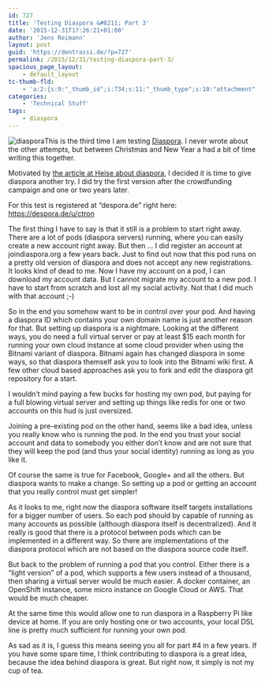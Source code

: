 ```yaml
---
id: 727
title: 'Testing Diaspora &#8211; Part 3'
date: '2015-12-31T17:26:21+01:00'
author: 'Jens Reimann'
layout: post
guid: 'https://dentrassi.de/?p=727'
permalink: /2015/12/31/testing-diaspora-part-3/
spacious_page_layout:
    - default_layout
tc-thumb-fld:
    - 'a:2:{s:9:"_thumb_id";i:734;s:11:"_thumb_type";s:10:"attachment";}'
categories:
    - 'Technical Stuff'
tags:
    - diaspora
---
```


![diaspora](https://dentrassi.de/wp-content/uploads/diaspora.png)This is the third time I am testing [Diaspora](https://diasporafoundation.org/). I never wrote about the other attempts, but between Christmas and New Year a had a bit of time writing this together.

Motivated by [the article at Heise about diaspora](http://www.heise.de/newsticker/meldung/32C3-Gegen-Gated-Communities-Facebook-muss-seine-Mauern-einreissen-3057076.html), I decided it is time to give diaspora another try. I did try the first version after the crowdfunding campaign and one or two years later.

For this test is registered at “despora.de” right here: <https://despora.de/u/ctron>

The first thing I have to say is that it still is a problem to start right away. There are a lot of pods (diaspora servers) running, where you can easily create a new account right away. But then … I did register an account at joindiaspora.org a few years back. Just to find out now that this pod runs on a pretty old version of diaspora and does not accept any new registrations. It looks kind of dead to me. Now I have my account on a pod, I can download my account data. But I cannot migrate my account to a new pod. I have to start from scratch and lost all my social activity. Not that I did much with that account ;-)

So in the end you somehow want to be in control over your pod. And having a diaspora ID which contains your own domain name is just another reason for that. But setting up diaspora is a nightmare. Looking at the different ways, you do need a full virtual server or pay at least $15 each month for running your own cloud instance at some cloud provider when using the Bitnami variant of diaspora. Bitnami again has changed diaspora in some ways, so that diaspora themself ask you to look into the Bitnami wiki first. A few other cloud based approaches ask you to fork and edit the diaspora git repository for a start.

I wouldn’t mind paying a few bucks for hosting my own pod, but paying for a full blowing virtual server and setting up things like redis for one or two accounts on this hud is just oversized.

Joining a pre-existing pod on the other hand, seems like a bad idea, unless you really know who is running the pod. In the end you trust your social account and data to somebody you either don’t know and are not sure that they will keep the pod (and thus your social identity) running as long as you like it.

Of course the same is true for Facebook, Google+ and all the others. But diaspora wants to make a change. So setting up a pod or getting an account that you really control must get simpler!

As it looks to me, right now the diaspora software itself targets installations for a bigger number of users. So each pod should by capable of running as many accounts as possible (although diaspora itself is decentralized). And it really is good that there is a protocol between pods which can be implemented in a different way. So there are implementations of the diaspora protocol which are not based on the diaspora source code itself.

But back to the problem of running a pod that you control. Either there is a “light version” of a pod, which supports a few users instead of a thousand, then sharing a virtual server would be much easier. A docker container, an OpenShift instance, some micro instance on Google Cloud or AWS. That would be much cheaper.

At the same time this would allow one to run diaspora in a Raspberry Pi like device at home. If you are only hosting one or two accounts, your local DSL line is pretty much sufficient for running your own pod.

As sad as it is, I guess this means seeing you all for part #4 in a few years. If you have some spare time, I think contributing to diaspora is a great idea, because the idea behind diaspora is great. But right now, it simply is not my cup of tea.